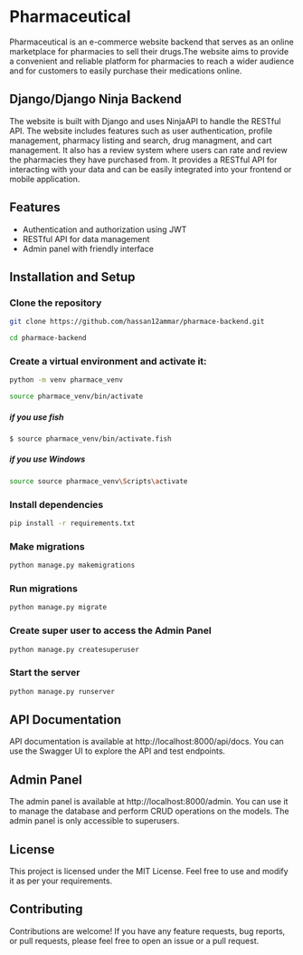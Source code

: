 # Pharmaceutical 
Pharmaceutical is an e-commerce website backend that serves as an online marketplace for pharmacies to sell their drugs.The website aims to provide a convenient and reliable platform for pharmacies to reach a wider audience and for customers to easily purchase their medications online.

## Django/Django Ninja Backend
The website is built with Django and uses NinjaAPI to handle the RESTful API. The website includes features such as user authentication, profile management, pharmacy listing and search, drug managment, and cart management. It also has a review system where users can rate and review the pharmacies they have purchased from. It provides a RESTful API for interacting with your data and can be easily integrated into your frontend or mobile application.

## Features
* Authentication and authorization using JWT
* RESTful API for data management
* Admin panel with friendly interface

## Installation and Setup

### Clone the repository
```sh
git clone https://github.com/hassan12ammar/pharmace-backend.git
```
```sh
cd pharmace-backend
```

### Create a virtual environment and activate it:
```sh
python -m venv pharmace_venv
```
```sh
source pharmace_venv/bin/activate
```
##### if you use **fish**
```sh
$ source pharmace_venv/bin/activate.fish
```
##### if you use **Windows**
```sh
source source pharmace_venv\Scripts\activate
```

### Install dependencies
``` sh
pip install -r requirements.txt
```

### Make migrations
``` sh
python manage.py makemigrations
```

### Run migrations
``` sh
python manage.py migrate
```

### Create super user to access the Admin Panel
``` sh
python manage.py createsuperuser
```

### Start the server
``` sh
python manage.py runserver
```

## API Documentation
API documentation is available at http://localhost:8000/api/docs. You can use the Swagger UI to explore the API and test endpoints.

## Admin Panel
The admin panel is available at http://localhost:8000/admin. You can use it to manage the database and perform CRUD operations on the models. The admin panel is only accessible to superusers.

## License
This project is licensed under the MIT License. Feel free to use and modify it as per your requirements.

## Contributing
Contributions are welcome! If you have any feature requests, bug reports, or pull requests, please feel free to open an issue or a pull request.
